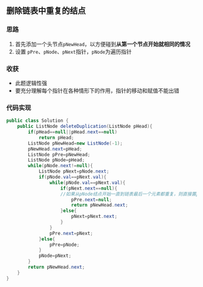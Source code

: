 ## 删除链表中重复的结点

### 思路

1. 首先添加一个头节点`pNewHead`，以方便碰到**从第一个节点开始就相同的情况**
2. 设置 `pPre`、`pNode`、`pNext`指针，`pNode`为遍历指针

### 收获

* 此题逻辑性强
* 要充分理解每个指针在各种情形下的作用，指针的移动和赋值不能出错

### 代码实现

```java
public class Solution {
    public ListNode deleteDuplication(ListNode pHead){
        if(pHead==null||pHead.next==null)
            return pHead;
        ListNode pNewHead=new ListNode(-1);
        pNewHead.next=pHead;
        ListNode pPre=pNewHead;
        ListNode pNode=pHead;
        while(pNode.next!=null){
            ListNode pNext=pNode.next;
            if(pNode.val==pNext.val){
                while(pNode.val==pNext.val){
                    if(pNext.next==null){
                    //如果从pNode结点开始一直到链表最后一个元素都重复，则直接置pPre结点的next指针为null    
                        pPre.next=null;
                        return pNewHead.next;
                    }else{
                        pNext=pNext.next;
                    }
                }
                pPre.next=pNext;
            }else{
                pPre=pNode;
            }
            pNode=pNext;
        }
        return pNewHead.next;
    }
}
```



